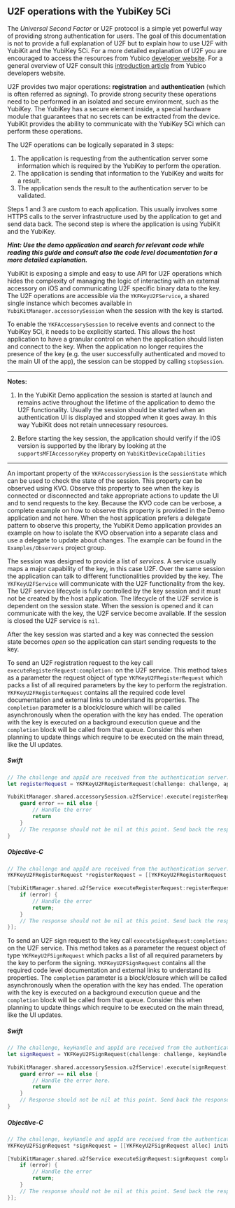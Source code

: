 
## U2F operations with the YubiKey 5Ci

The *Universal Second Factor* or U2F protocol is a simple yet powerful way of providing strong authentication for users. The goal of this documentation is not to provide a full explanation of U2F but to explain how to use U2F with YubiKit and the YubiKey 5Ci. For a more detailed explanation of U2F you are encouraged to access the resources from Yubico [developer website](https://developers.yubico.com). For a general overview of U2F consult this [introduction article](https://developers.yubico.com/U2F/) from Yubico developers website.

U2F provides two major operations: **registration** and **authentication** (which is often referred as *signing*). To provide strong security these operations need to be performed in an isolated and secure environment, such as the YubiKey. The YubiKey has a secure element inside, a special hardware module that guarantees that no secrets can be extracted from the device. YubiKit provides the ability to communicate with the YubiKey 5Ci which can perform these operations. 

The U2F operations can be logically separated in 3 steps:

1. The application is requesting from the authentication server some information which is required by the YubiKey to perform the operation. 
2. The application is sending that information to the YubiKey and waits for a result.
3. The application sends the result to the authentication server to be validated.

Steps 1 and 3 are custom to each application. This usually involves some HTTPS calls to the server infrastructure used by the application to get and send data back. The second step is where the application is using YubiKit and the YubiKey.

***Hint: Use the demo application and search for relevant code while reading this guide and consult also the code level documentation for a more detailed explanation.***

YubiKit is exposing a simple and easy to use API for U2F operations which hides the complexity of managing the logic of interacting with an external accessory on iOS and communicating U2F specific binary data to the key. The U2F operations are accessible via the `YKFKeyU2FService`, a shared single instance which becomes available in `YubiKitManager.accessorySession` when the session with the key is started. 

To enable the `YKFAccessorySession` to receive events and connect to the YubiKey 5Ci, it needs to be explicitly started. This allows the host application to have a granular control on when the application should listen and connect to the key. When the application no longer requires the presence of the key (e.g. the user successfully authenticated and moved to the main UI of the app), the session can be stopped by calling `stopSession`.

---

**Notes:**

1. In the YubiKit Demo application the session is started at launch and remains active throughout the lifetime of the application to demo the U2F functionality. Usually the session should be started when an authentication UI is displayed and stopped when it goes away. In this way YubiKit does not retain unnecessary resources.

2. Before starting the key session, the application should verify if the iOS version is supported by the library by looking at the `supportsMFIAccessoryKey` property on `YubiKitDeviceCapabilities`

---

An important property of the `YKFAccessorySession` is the `sessionState` which can be used to check the state of the session. This property can be observed using KVO. Observe this property to see when the key is connected or disconnected and take appropriate actions to update the UI and to send requests to the key. Because the KVO code can be verbose, a complete example on how to observe this property is provided in the Demo application and not here. When the host application prefers a delegate pattern to observe this property, the YubiKit Demo application provides an example on how to isolate the KVO observation into a separate class and use a delegate to update about changes. The example can be found in the `Examples/Observers` project group.

The session was designed to provide a list of *services*. A service usually maps a major capability of the key, in this case U2F. Over the same session the application can talk to different functionalities provided by the key. The `YKFKeyU2FService` will communicate with the U2F functionality from the key. The U2F service lifecycle is fully controlled by the key session and it must not be created by the host application. The lifecycle of the U2F service is dependent on the session state. When the session is opened and it can communicate with the key, the U2F service become available. If the session is closed the U2F service is `nil`.

After the key session was started and a key was connected the session state becomes *open* so the application can start sending requests to the key.

To send an U2F registration request to the key call `executeRegisterRequest:completion:` on the U2F service. This method takes as a parameter the request object of type `YKFKeyU2FRegisterRequest` which packs a list of all required parameters by the key to perform the registration. `YKFKeyU2FRegisterRequest` contains all the required code level documentation and external links to understand its properties. The `completion` parameter is a block/closure which will be called asynchronously when the operation with the key has ended. The operation with the key is executed on a background execution queue and the `completion` block will be called from that queue. Consider this when planning to update things which require to be executed on the main thread, like the UI updates.

##### Swift
	
```swift
// The challenge and appId are received from the authentication server.
let registerRequest = YKFKeyU2FRegisterRequest(challenge: challenge, appId: appId)
	
YubiKitManager.shared.accessorySession.u2fService!.execute(registerRequest) { [weak self] (response, error) in
    guard error == nil else {
        // Handle the error
        return
    }
    // The response should not be nil at this point. Send back the response to the authentication server.
}
```

##### Objective-C

```objective-c
// The challenge and appId are received from the authentication server.
YKFKeyU2FRegisterRequest *registerRequest = [[YKFKeyU2FRegisterRequest alloc] initWithChallenge:challenge appId:appId];
    
[YubiKitManager.shared.u2fService executeRegisterRequest:registerRequest completion:^(YKFKeyU2FRegisterResponse *response, NSError *error) {
    if (error) {
        // Handle the error
        return;
    }
    // The response should not be nil at this point. Send back the response to the authentication server.
}];
```

To send an U2F sign request to the key call `executeSignRequest:completion:` on the U2F service. This method takes as a parameter the request object of type `YKFKeyU2FSignRequest` which packs a list of all required parameters by the key to perform the signing. `YKFKeyU2FSignRequest` contains all the required code level documentation and external links to understand its properties. The `completion` parameter is a block/closure which will be called asynchronously when the operation with the key has ended. The operation with the key is executed on a background execution queue and the `completion` block will be called from that queue. Consider this when planning to update things which require to be executed on the main thread, like the UI updates.

##### Swift

```swift
// The challenge, keyHandle and appId are received from the authentication server.
let signRequest = YKFKeyU2FSignRequest(challenge: challenge, keyHandle: keyHandle, appId: appId)
	
YubiKitManager.shared.accessorySession.u2fService!.execute(signRequest) { [weak self] (response, error) in
    guard error == nil else {
        // Handle the error here.
        return
    }
    // Response should not be nil at this point. Send back the response to the authentication server.
}
```

##### Objective-C

```objective-c
// The challenge, keyHandle and appId are received from the authentication server.
YKFKeyU2FSignRequest *signRequest = [[YKFKeyU2FSignRequest alloc] initWithChallenge:challenge keyHandle:keyHandle appId:appId];
    
[YubiKitManager.shared.u2fService executeSignRequest:signRequest completion:^(YKFKeyU2FSignResponse *response, NSError *error) {
    if (error) {
        // Handle the error
        return;
    } 
    // The response should not be nil at this point. Send back the response to the authentication server.
}];
```
